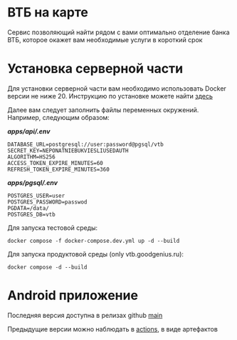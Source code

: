 # ВТБ на карте

Сервис позволяющий найти рядом с вами оптимально отделение банка ВТБ, которое окажет вам необходимые услуги в короткий срок

# Установка серверной части
Для установки серверной части вам необходимо использовать Docker версии не ниже 20. Инструкцию по установке можете найти [здесь](https://docs.docker.com/engine/install/)

Далее вам следует заполнить файлы переменных окружений. Например, следующим образом:

***apps/api/.env***
```
DATABASE_URL=postgresql://user:password@pgsql/vtb
SECRET_KEY=NEPONATNIEBUKVIESLIUSEDAUTH
ALGORITHM=HS256
ACCESS_TOKEN_EXPIRE_MINUTES=60
REFRESH_TOKEN_EXPIRE_MINUTES=360
```
***apps/pgsql/.env***
```
POSTGRES_USER=user
POSTGRES_PASSWORD=passwod
PGDATA=/data/
POSTGRES_DB=vtb
```
Для запуска тестовой среды:
```
docker compose -f docker-compose.dev.yml up -d --build
```
Для запуска продуктовой среды (only vtb.goodgenius.ru):
```
docker compose -d --build
```

# Android приложение

Последняя версия доступна в релизах github [main](https://github.com/gg-goodgenius/vtb/releases/tag/main)

Предыдущие версии можно наблюдать в [actions](https://github.com/gg-goodgenius/vtb/actions), в виде артефактов


